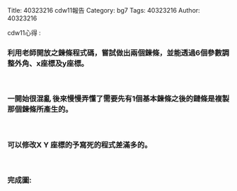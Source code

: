 Title: 40323216 cdw11報告
Category: bg7
Tags: 40323216
Author: 40323216

cdw11心得 :  
<!-- PELICAN_END_SUMMARY -->
<h3>利用老師開放之鍊條程式碼，嘗試做出兩個鍊條，並能透過6個參數調整外角、x座標及y座標。</h3>
<br/>
<h3>一開始很混亂 後來慢慢弄懂了需要先有1個基本鍊條之後的鏈條是複製那個鍊條所產生的。</h3>
<br/>
<h3>可以修改X Y 座標的予寫死的程式差滿多的。</h3>
<br/>
<h3>完成圖:</h3>

